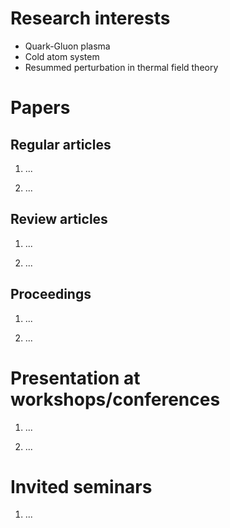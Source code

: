 # Research interests
- Quark-Gluon plasma
- Cold atom system
- Resummed perturbation in thermal field theory

# Papers
## Regular articles
1. ...

2. ...



## Review articles
1. ...

2. ...

## Proceedings
1. ...

2. ...


# Presentation at workshops/conferences
1. ...

2. ...

# Invited seminars

1. ...
